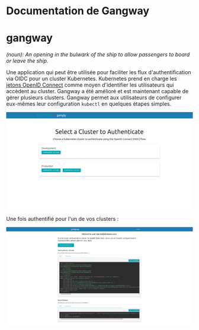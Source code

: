 # Documentation de Gangway

gangway
=======

_(noun): An opening in the bulwark of the ship to allow passengers to board or leave the ship._

Une application qui peut être utilisée pour faciliter les flux d'authentification via OIDC pour un cluster Kubernetes.
Kubernetes prend en charge les [jetons OpenID Connect](https://kubernetes.io/docs/reference/access-authn-authz/authentication/#openid-connect-tokens) comme moyen d'identifier les utilisateurs qui accèdent au cluster.
Gangway a été amélioré et est maintenant capable de gérer plusieurs clusters.
Gangway permet aux utilisateurs de configurer eux-mêmes leur configuration `kubectl` en quelques étapes simples.

![gangway multicluster](images/gangway-multicluster.png)

Une fois authentifié pour l'un de vos clusters :

![gangway](images/gangway.png)
